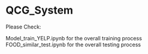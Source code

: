# QCG_System

Please Check: 

Model_train_YELP.ipynb for the overall training process 
FOOD_similar_test.ipynb for the overall testing process
